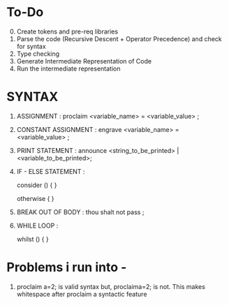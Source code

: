 
# To-Do

0. Create tokens and pre-req libraries
1. Parse the code (Recursive Descent + Operator Precedence) and check for syntax 
2. Type checking 
3. Generate Intermediate Representation of Code
4. Run the intermediate representation

# SYNTAX 

1. ASSIGNMENT :
    proclaim <variable_name> = <variable_value> ;

2. CONSTANT ASSIGNMENT :
    engrave <variable_name> = <variable_value> ; 

3. PRINT STATEMENT : 
    announce <string_to_be_printed> | <variable_to_be_printed>;

4. IF - ELSE STATEMENT :

    consider (<condition>) {
        <statements>
    }

    otherwise {
        <statements>
    }

5. BREAK OUT OF BODY : 
    thou shalt not pass ;

6. WHILE LOOP :

    whilst (<condition>) {
        <statements>
    }

# Problems i run into - 

1. proclaim a=2; is valid syntax but, proclaima=2; is not. This makes whitespace after proclaim a syntactic feature

